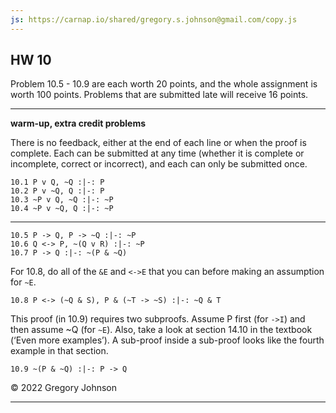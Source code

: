 ```yaml
---
js: https://carnap.io/shared/gregory.s.johnson@gmail.com/copy.js
--- 
```


## HW 10

Problem 10.5 - 10.9 are each worth 20 points, and the whole assignment is worth 100 points. Problems that are submitted late will receive 16 points.

---

**warm-up, extra credit problems**

There is no feedback, either at the end of each line or when the proof is complete. Each can be submitted at any time (whether it is complete or incomplete, correct or incorrect), and each can only be submitted once.

~~~{.ProofChecker .JohnsonSL options="fonts tabindent render exam" guides="fitch" feedback="none" points="1" late-credit="1"}
10.1 P v Q, ~Q :|-: P
10.2 P v ~Q, Q :|-: P
10.3 ~P v Q, ~Q :|-: ~P
10.4 ~P v ~Q, Q :|-: ~P
~~~

---

~~~{.ProofChecker .JohnsonSL options="fonts tabindent" guides="fitch" points="20" late-credit="16"}
10.5 P -> Q, P -> ~Q :|-: ~P
10.6 Q <-> P, ~(Q v R) :|-: ~P 
10.7 P -> Q :|-: ~(P & ~Q)
~~~

For 10.8, do all of the `&E` and `<->E` that you can before making an assumption for `~E`.

~~~{.ProofChecker .JohnsonSL options="fonts tabindent render" guides="fitch" points="20" late-credit="16"}
10.8 P <-> (~Q & S), P & (~T -> ~S) :|-: ~Q & T 
~~~

This proof (in 10.9) requires two subproofs. Assume P first (for `->I`) and then assume ~Q (for `~E`). Also, take a look at section 14.10 in the textbook (&lsquo;Even more examples&rsquo;). A sub-proof inside a sub-proof looks like the fourth example in that section. 

~~~{.ProofChecker .JohnsonSL options="fonts tabindent render" guides="fitch" points="20" late-credit="16"}
10.9 ~(P & ~Q) :|-: P -> Q 
~~~

&copy; 2022 Gregory Johnson 
 
---